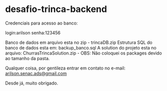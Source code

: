 # desafio-trinca-backend

Credenciais para acesso ao banco:

login:arilson
senha:123456

Banco de dados em arquivo esta no zip - trincaDB.zip
Estrutura SQL do banco de dados esta em: backup_banco.sql
A solution do projeto esta no arquivo: ChurrasTrincaSolution.zip - OBS: Não coloquei os packages devido ao tamanho da pasta.

Qualquer coisa, por gentileza entrar em contato no e-mail: arilson.senac.ads@gmail.com

Desde já, muito obrigado.
